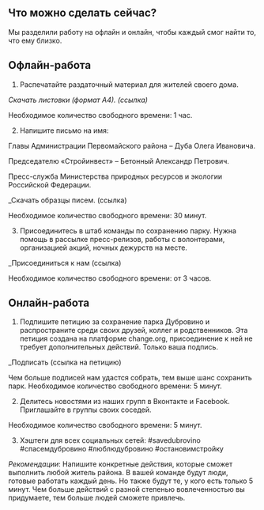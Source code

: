 ##  Что можно сделать сейчас?
Мы разделили работу на офлайн и онлайн, чтобы каждый смог найти то, что ему близко.

##  Офлайн-работа

1. Распечатайте раздаточный материал для жителей своего дома.

_Скачать листовки (формат А4). (ссылка)_

Необходимое количество свободного времени: 1 час.

2. Напишите письмо на имя:

Главы Администрации Первомайского района – Дуба Олега Ивановича.

Председателю «Cтройинвест» –  Бетонный Александр Петрович.

Пресс-служба Министерства природных ресурсов и экологии Российской Федерации.

_Скачать образцы писем. (ссылка)

Необходимое количество свободного времени: 30 минут.

3. Присоединитесь в штаб команды по сохранению парку. Нужна помощь в рассылке пресс-релизов, работы с волонтерами, организацией акций, ночных дежурств на месте.

_Присоединиться к нам (ссылка)

Необходимое количество свободного времени: от 3 часов.

##  Онлайн-работа

1. Подпишите петицию за сохранение парка Дубровино и распространите среди своих друзей, коллег и родственников. Эта петиция создана на платформе сhаngе.оrg, присоединение к ней не требует дополнительных действий. Только ваша подпись.

_Подписать (ссылка на петицию)

Чем больше подписей нам удастся собрать, тем выше шанс сохранить парк.
Необходимое количество свободного времени: 5 минут.

2. Делитесь новостями из наших групп в Вконтакте и Facebook. Приглашайте в группы своих соседей.

Необходимое количество свободного времени: 5 минут.

3. Хэштеги для всех социальных сетей: #savedubrovino #спасемдубровино #люблюдубровино #остановимстройку 

_Рекомендации_: Напишите конкретные действия, которые сможет выполнить любой житель района. В вашей команде будут люди, готовые работать каждый день. Но также будут те, у кого есть только 5 минут. Чем больше действий с разной степенью вовлеченностью вы придумаете, тем больше людей сможете привлечь.
